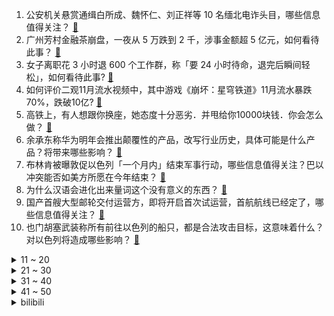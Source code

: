1. 公安机关悬赏通缉白所成、魏怀仁、刘正祥等 10 名缅北电诈头目，哪些信息值得关注？ [:link:](https://www.zhihu.com/question/634206606)
2. 广州芳村金融茶崩盘，一夜从 5 万跌到 2 千，涉事金额超 5 亿元，如何看待此事？ [:link:](https://www.zhihu.com/question/634180632)
3. 女子离职花 3 小时退 600 个工作群，称「要 24 小时待命，退完后瞬间轻松」，如何看待此事? [:link:](https://www.zhihu.com/question/634194746)
4. 如何评价二观11月流水视频中，其中游戏《崩坏：星穹铁道》11月流水暴跌70%，跌破10亿? [:link:](https://www.zhihu.com/question/634213078)
5. 高铁上，有人想跟你换座，她态度十分恶劣．并甩给你10000块钱．你会怎么做？ [:link:](https://www.zhihu.com/question/630136224)
6. 余承东称华为明年会推出颠覆性的产品，改写行业历史，具体可能是什么产品？将带来哪些影响？ [:link:](https://www.zhihu.com/question/634181932)
7. 布林肯被曝敦促以色列「一个月内」结束军事行动，哪些信息值得关注？巴以冲突能否如美方所愿在今年结束？ [:link:](https://www.zhihu.com/question/634201484)
8. 为什么汉语会进化出来量词这个没有意义的东西？ [:link:](https://www.zhihu.com/question/634055472)
9. 国产首艘大型邮轮交付运营方，即将开启首次试运营，首航航线已经定了，哪些信息值得关注？ [:link:](https://www.zhihu.com/question/634191214)
10. 也门胡塞武装称所有前往以色列的船只，都是合法攻击目标，这意味着什么？对以色列将造成哪些影响？ [:link:](https://www.zhihu.com/question/634187949)
<details>
<summary>11 ~ 20</summary>

11. 2023，有没有孩子看了还想看的电影或纪录片？ [:link:](https://www.zhihu.com/question/634215994)
12. 《崩坏：星穹铁道》旅程的下一站匹诺康尼会是一个怎样的地方？ [:link:](https://www.zhihu.com/question/633957815)
13. 足坛历史上有哪些知名的球员二人组合？ [:link:](https://www.zhihu.com/question/577959881)
14. 2024 山东、江苏、浙江省考题目难度如何？你考得怎么样？ [:link:](https://www.zhihu.com/question/634188484)
15. 在你的家乡话中，“舒服”怎么说？ [:link:](https://www.zhihu.com/question/633909417)
16. 2024年？你有什么愿望吗? [:link:](https://www.zhihu.com/question/633726836)
17. 2024 年有哪些值得期待的笔记本电脑？ [:link:](https://www.zhihu.com/question/633770175)
18. 电被发明以前，电鳗叫什么呢？ [:link:](https://www.zhihu.com/question/602539991)
19. 近年来多所高校在硕士研究生招生简章中明确，不为部分研究生提供住宿，如何看待此事？ [:link:](https://www.zhihu.com/question/634181163)
20. 陕西的黄帝陵和河南的黄帝故里到底哪个是真的啊？ [:link:](https://www.zhihu.com/question/634109573)
</details>
<details>
<summary>21 ~ 30</summary>

21. 公司想逼我主动离职，单独要求我写日报、周报汇报工作，怎么应对？ [:link:](https://www.zhihu.com/question/633139062)
22. 看完电影《涉过愤怒的海》，你有哪些感悟？ [:link:](https://www.zhihu.com/question/566966768)
23. 院方回应「男子 CT 报告单出现子宫检查结果」，称「他名字像女士，会惩处失误医生」，反映出哪些问题？ [:link:](https://www.zhihu.com/question/633879783)
24. 23-24 赛季德甲法兰克福 5:1 拜仁慕尼黑，如何评价这场比赛？ [:link:](https://www.zhihu.com/question/634138724)
25. 以中国足球目前的水平，到底是抓冲击世界杯重要还是抓梯队建设重要？ [:link:](https://www.zhihu.com/question/631284775)
26. 如何评价詹姆斯获得首届季中锦标赛的MVP？ [:link:](https://www.zhihu.com/question/634190373)
27. 《流浪地球 2》中，550w 这么快，为什么不用来解码全球核武器，而是要派人去手工引爆呢？ [:link:](https://www.zhihu.com/question/597418932)
28. 若宇宙大爆炸从来没发生过，那宇宙从何而来？ [:link:](https://www.zhihu.com/question/633719594)
29. 中国武术有何简单易行的练功方法？ [:link:](https://www.zhihu.com/question/404371021)
30. 蓝箭航天发布朱雀三号可重复使用液氧甲烷运载火箭，这对我国航天业意味着什么？ [:link:](https://www.zhihu.com/question/634080827)
</details>
<details>
<summary>31 ~ 40</summary>

31. 为什么有人身处打压式家庭里还能自信起来? [:link:](https://www.zhihu.com/question/620407074)
32. 如何看待linus说rust必将成为内核的重要部分？ [:link:](https://www.zhihu.com/question/633907059)
33. 一个人该怎么运动，才能保持年轻？ [:link:](https://www.zhihu.com/question/578290862)
34. 在2023年，你还有哪本书没有读完？ [:link:](https://www.zhihu.com/question/634181821)
35. 在选择达人做推广时，作为商家应该关注哪些关键点？怎样能让投放更有效？ [:link:](https://www.zhihu.com/question/634182762)
36. 玩摄影的最终都是玩定焦吗? [:link:](https://www.zhihu.com/question/323354326)
37. 你家乡有哪些「当地人常吃，外地人很少见到」的火锅食材？ [:link:](https://www.zhihu.com/question/632380154)
38. 国家疾控局发布预防呼吸道传染病公众佩戴口罩指引通知，哪些信息值得关注？具有哪些意义？ [:link:](https://www.zhihu.com/question/634102806)
39. 上下班路上，你干什么打发时间？ [:link:](https://www.zhihu.com/question/633231239)
40. 你在旧书里发现过什么有价值的东西？ [:link:](https://www.zhihu.com/question/309348200)
</details>
<details>
<summary>41 ~ 50</summary>

41. 文笔挑战：“我有一言问苍天”，诗词，对联均可，你会如何接？ [:link:](https://www.zhihu.com/question/634043146)
42. 如果让你去讨伐钛帝国，你会使用什么战术？ [:link:](https://www.zhihu.com/question/633801556)
43. 湖人战胜步行者，获得季中锦标赛冠军，如何评价本场比赛？ [:link:](https://www.zhihu.com/question/634189285)
44. 如何看待2023年乒乓球成都混合团体世界杯第二阶段，王楚钦/孙颖莎1-2不敌户上隼辅/张本美和？ [:link:](https://www.zhihu.com/question/634105663)
45. 电影《瞒天过海》中有哪些细思极恐的细节？ [:link:](https://www.zhihu.com/question/633905551)
46. 为什么突然之间都在推荐空腹爬楼？ [:link:](https://www.zhihu.com/question/609500521)
47. 古代骑兵是兵贵、马贵还是装备贵？ [:link:](https://www.zhihu.com/question/618676531)
48. 你认为《星穹铁道》银枝的强度如何？ [:link:](https://www.zhihu.com/question/633791393)
49. 卧冰求鲤为什么不用火，冰变薄不怕掉水里吗？ [:link:](https://www.zhihu.com/question/609352523)
50. 考研最后一个月，复习核心是什么？ [:link:](https://www.zhihu.com/question/630881010)
</details><details>
<summary>bilibili</summary>

</details>